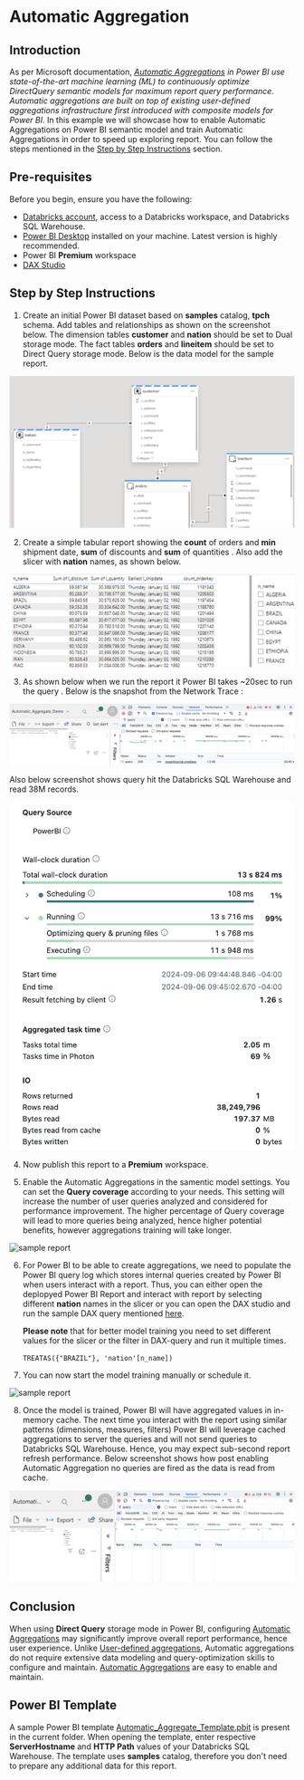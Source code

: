 # Automatic Aggregation
## Introduction
As per Microsoft documentation, _[Automatic Aggregations](https://learn.microsoft.com/en-us/power-bi/enterprise/aggregations-auto) in Power BI use state-of-the-art machine learning (ML) to continuously optimize DirectQuery semantic models for maximum report query performance. Automatic aggregations are built on top of existing user-defined aggregations infrastructure first introduced with composite models for Power BI_.
In this example we will showcase how to enable Automatic Aggregations on Power BI semantic model and train Automatic Aggregations in order to speed up exploring report. You can follow the steps mentioned in the [Step by Step Instructions](#step-by-step-instructions) section.

## Pre-requisites

Before you begin, ensure you have the following:

- [Databricks account](https://databricks.com/), access to a Databricks workspace, and Databricks SQL Warehouse. 
- [Power BI Desktop](https://powerbi.microsoft.com/desktop/) installed on your machine. Latest version is highly recommended.
- Power BI **Premium** workspace
- [DAX Studio](https://daxstudio.org/)

  
## Step by Step Instructions
1. Create an initial Power BI dataset based on **samples** catalog, **tpch** schema. Add tables and relationships as shown on the screenshot below. The dimension tables **customer** and **nation** should be set to Dual storage mode. The fact tables **orders** and **lineitem** should be set to Direct Query storage mode. Below is the data model for the sample report.

![sample report](./images/DataModel.png)

2. Create a simple tabular report showing the **count** of orders and **min** shipment date, **sum** of discounts and **sum** of quantities . Also add the slicer with **nation** names, as shown below.

![sample report](./images/DQ_Report_1.png)


3. As shown below when we run the report it Power BI takes ~20sec to run the query . Below is the snapshot from the Network Trace :

![sample report](./images/PreeAA.png)

Also below screenshot shows query hit the Databricks SQL Warehouse and read 38M records. 

![sample report](./images/PreAADBSQL.png)


4. Now publish this report to a **Premium** workspace.

5. Enable the Automatic Aggregations in the samentic model settings. You can set the **Query coverage** according to your needs. This setting will increase the number of user queries analyzed and considered for performance improvement. The higher percentage of Query coverage will lead to more queries being analyzed, hence higher potential benefits, however aggregations training will take longer. 

![sample report](./images/AAenablement.png)

6. For Power BI to be able to create aggregations, we need to populate the Power BI query log which stores internal queries created by Power BI when users interact with a report. Thus, you can either open the deplopyed Power BI Report and interact with report by selecting different **nation** names in the slicer or you can open the DAX studio and run the sample DAX query mentioned [here](./DAX/Dax_query).
   
    **Please note** that for better model training you need to set different values for the slicer or the filter in DAX-query and run it multiple times.
    ```
    TREATAS({"BRAZIL"}, 'nation'[n_name])
    ```

7. You can now start the model training manually or schedule it.

![sample report](./images/TrainAA.png)
   
8. Once the model is trained, Power BI will have aggregated values in in-memory cache. The next time you interact with the report using similar patterns (dimensions, measures, filters) Power BI will leverage cached aggregations to server the queries and will not send queries to Databricks SQL Warehouse. Hence, you may expect sub-second report refresh performance.
Below screenshot shows how post enabling Automatic Aggregation no queries are fired as the data is read from cache.

![sample report](./images/postAA.png)

## Conclusion
When using **Direct Query** storage mode in Power BI, configuring [Automatic Aggregations](https://learn.microsoft.com/en-us/power-bi/enterprise/aggregations-auto) may significantly improve overall 
report performance, hence user experience. Unlike [User-defined aggregations](https://learn.microsoft.com/en-us/power-bi/transform-model/aggregations-advanced), Automatic aggregations do not require extensive data modeling and query-optimization skills to configure and maintain. [Automatic Aggregations](https://learn.microsoft.com/en-us/power-bi/enterprise/aggregations-auto) are easy to enable and maintain.

## Power BI Template 

A sample Power BI template [Automatic_Aggregate_Template.pbit](./Automatic_Aggregations.pbit) is present in the current folder. When opening the template, enter respective **ServerHostname** and **HTTP Path** values of your Databricks SQL Warehouse. The template uses **samples** catalog, therefore you don't need to prepare any additional data for this report.

